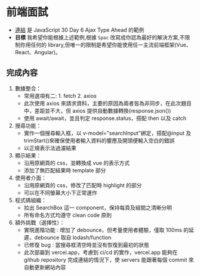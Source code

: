 # 前端面試

- [連結](https://codepen.io/tariso/pen/LyoaRM) 是 JavaScript 30 Day 6 Ajax Type Ahead 的範例
- **目標** 我希望你能根據上述範例,根據 `Spac` 改寫成你認為最好的解決方案,不限制你用任何的 library,但唯一的限制是希望你能使用任一主流前端框架(Vue、React、Angular)。

## 完成內容

1. 數據整合：
   - 常用選項有二: 1. fetch 2. axios
   - 此次使用 axios 來請求資料，主要的原因為兩者皆為非同步，在此次題目中，差距並不大，但 axios 提供自動數據轉換(response.json())
   - 使用 await/await，並且判定 response.status，搭配 then 以及 catch
2. 搜尋功能：
   - 實作一個搜尋輸入框，以 v-model="searchInput"綁定，搭配@input 及 trimStart()來確保使用者輸入資料的響應及開頭便輸入空白的錯誤
   - 以正規表示法過濾結果
3. 顯示結果：
   - 沿用原網頁的 css，並轉換成 vue 的表示方式
   - 添加了無匹配結果時 template 部分
4. 使用者介面：
   - 沿用原網頁的 css，修改了匹配時 highlight 的部分
   - 可以在不同螢幕大小下正常運作
5. 程式碼組織：
   - 拉出 SearchBox 這一 component，保持每頁及組間之清晰分明
   - 所有命名方式均遵守 clean code 原則
6. 額外挑戰（選擇性）：
   - 實現進階功能 : 增加了 debounce，但考量使用者體驗，僅取 100ms 的延遲，debounce 取自 lodash/function
   - 已修復 bug : 當搜尋框清空時並沒有恢復到最初的狀態
   - 此次部屬到 vercel.app，考慮到 ci/cd 的實作，vercel.app 能夠在 github repository 完成連結的情況下，使 servers 能跟著每個 commit 來自動更新網站內容
